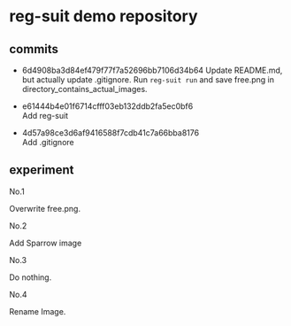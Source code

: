 # reg-suit demo repository

## commits

- 6d4908ba3d84ef479f77f7a52696bb7106d34b64
Update README.md, but actually update .gitignore.
Run `reg-suit run` and save free.png in directory_contains_actual_images.

- e61444b4e01f6714cfff03eb132ddb2fa5ec0bf6  
Add reg-suit

- 4d57a98ce3d6af9416588f7cdb41c7a66bba8176  
Add .gitignore

## experiment

No.1

Overwrite free.png.

No.2

Add Sparrow image

No.3

Do nothing.

No.4

Rename Image.